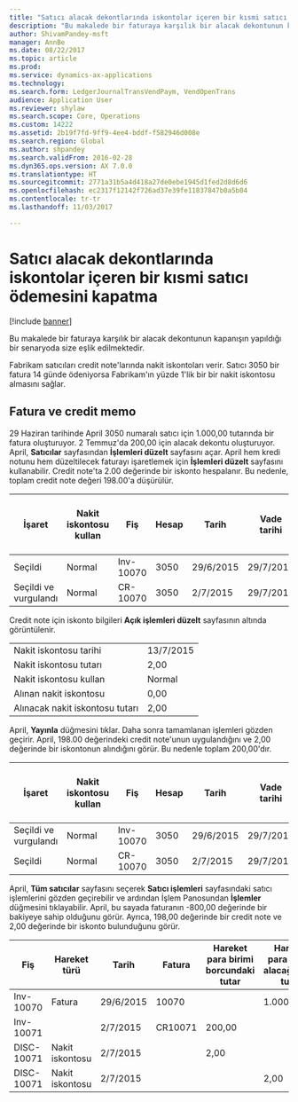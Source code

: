 ```yaml
---
title: "Satıcı alacak dekontlarında iskontolar içeren bir kısmi satıcı ödemesini kapatma"
description: "Bu makalede bir faturaya karşılık bir alacak dekontunun kapanışın yapıldığı bir senaryoda size eşlik edilmektedir."
author: ShivamPandey-msft
manager: AnnBe
ms.date: 08/22/2017
ms.topic: article
ms.prod: 
ms.service: dynamics-ax-applications
ms.technology: 
ms.search.form: LedgerJournalTransVendPaym, VendOpenTrans
audience: Application User
ms.reviewer: shylaw
ms.search.scope: Core, Operations
ms.custom: 14222
ms.assetid: 2b19f7fd-9ff9-4ee4-bddf-f582946d008e
ms.search.region: Global
ms.author: shpandey
ms.search.validFrom: 2016-02-28
ms.dyn365.ops.version: AX 7.0.0
ms.translationtype: HT
ms.sourcegitcommit: 2771a31b5a4d418a27de0ebe1945d1fed2d8d6d6
ms.openlocfilehash: ec2317f12142f726ad37e39fe11837847b0a5b04
ms.contentlocale: tr-tr
ms.lasthandoff: 11/03/2017

---
```


# <a name="settle-a-partial-vendor-payment-that-has-discounts-on-vendor-credit-notes"></a>Satıcı alacak dekontlarında iskontolar içeren bir kısmi satıcı ödemesini kapatma

[!include [banner](../includes/banner.md)]

Bu makalede bir faturaya karşılık bir alacak dekontunun kapanışın yapıldığı bir senaryoda size eşlik edilmektedir.

Fabrikam satıcıları credit note'larında nakit iskontoları verir. Satıcı 3050 bir fatura 14 günde ödeniyorsa Fabrikam'ın yüzde 1'lik bir bir nakit iskontosu almasını sağlar.

## <a name="invoice-and-credit-memo"></a>Fatura ve credit memo
29 Haziran tarihinde April 3050 numaralı satıcı için 1.000,00 tutarında bir fatura oluşturuyor. 2 Temmuz'da 200,00 için alacak dekontu oluşturuyor. April, **Satıcılar** sayfasından **İşlemleri düzelt** sayfasını açar. April hem kredi notunu hem düzeltilecek faturayı işaretlemek için **İşlemleri düzelt** sayfasını kullanabilir. Credit note'ta 2.00 değerinde bir iskonto hespalanır. Bu nedenle, toplam credit note değeri 198.00'a düşürülür.

| İşaret                     | Nakit iskontosu kullan | Fiş   | Hesap | Tarih      | Vade tarihi  | Fatura | Hareket para birimi cinsinden tutar | Para Birimi | Kapatılacak tutar |
|--------------------------|-------------------|-----------|---------|-----------|-----------|---------|--------------------------------|----------|------------------|
| Seçildi                 | Normal            | Inv-10070 | 3050    | 29/6/2015 | 29/7/2015 | 10070   | -1.000,00                      | ABD Doları      | -990,00          |
| Seçildi ve vurgulandı | Normal            | CR-10070  | 3050    | 2/7/2015  | 29/7/2015 |         | 200,00                         | ABD Doları      | 198,00           |

Credit note için iskonto bilgileri **Açık işlemleri düzelt** sayfasının altında görüntülenir.

|                              |           |
|------------------------------|-----------|
| Nakit iskontosu tarihi           | 13/7/2015 |
| Nakit iskontosu tutarı         | 2,00      |
| Nakit iskontosu kullan            | Normal    |
| Alınan nakit iskontosu          | 0,00      |
| Alınacak nakit iskontosu tutarı | 2,00      |

April, **Yayınla** düğmesini tıklar. Daha sonra tamamlanan işlemleri gözden geçirir. April, 198.00 değerindeki credit note'unun uygulandığını ve 2,00 değerinde bir iskontonun alındığını görür. Bu nedenle toplam 200,00'dır.

| İşaret                     | Nakit iskontosu kullan | Fiş   | Hesap | Tarih      | Vade tarihi  | Fatura  | Hareket para birimi cinsinden tutar | Para Birimi | Kapatılacak tutar |
|--------------------------|-------------------|-----------|---------|-----------|-----------|----------|--------------------------------|----------|------------------|
| Seçildi ve vurgulandı | Normal            | Inv-10070 | 3050    | 29/6/2015 | 29/7/2015 | 10070    | -1.000,00                      | ABD Doları      | -200,00          |
| Seçildi                 | Normal            | CR-10070  | 3050    | 2/7/2015  | 29/7/2015 | CR-10070 | 200,00                         | ABD Doları      | 198,00           |

April, **Tüm satıcılar** sayfasını seçerek **Satıcı işlemleri** sayfasındaki satıcı işlemlerini gözden geçirebilir ve ardından İşlem Panosundan **İşlemler** düğmesini tıklayabilir. April, bu sayada faturanın -800,00 değerinde bir bakiyeye sahip olduğunu görür. Ayrıca, 198,00 değerinde bir credit note ve 2,00 değerinde bir iskonto bulunduğunu görür.

| Fiş    | Hareket türü | Tarih      | Fatura | Hareket para birimi borcundaki tutar | Hareket para birimi alacağındaki tutar | Kalan | Para Birimi |
|------------|------------------|-----------|---------|--------------------------------------|---------------------------------------|---------|----------|
| Inv-10070  | Fatura          | 29/6/2015 | 10070   |                                      | 1.000,00                              | -800,00 | ABD Doları      |
| Inv-10071  |                  | 2/7/2015  | CR10071 | 200,00                               |                                       | 0,00    | ABD Doları      |
| DISC-10071 |  Nakit iskontosu   | 2/7/2015  |         | 2,00                                 |                                       | 0,00    | ABD Doları      |
| DISC-10071 |  Nakit iskontosu   | 2/7/2015  |         |                                      | 2,00                                  | 0,00    | ABD Doları      |






